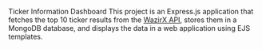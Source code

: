 Ticker Information Dashboard
This project is an Express.js application that fetches the top 10 ticker results from the [WazirX API](https://api.wazirx.com/api/v2/tickers), stores them in a MongoDB database, and displays the data in a web application using EJS templates.

